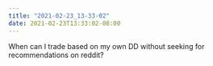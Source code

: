 ```yaml
---
title: "2021-02-23_13-33-02"
date: 2021-02-23T13:33:02-08:00
---
```


When can I trade based on my own DD without seeking for recommendations on reddit?
